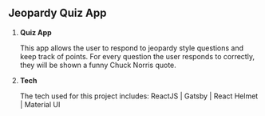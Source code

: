 ## Jeopardy Quiz App

1.  **Quiz App**

    This app allows the user to respond to jeopardy style questions and keep track of points.
    For every question the user responds to correctly, they will be shown a funny Chuck Norris quote. 

2.  **Tech**

    The tech used for this project includes: ReactJS | Gatsby | React Helmet | Material UI